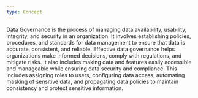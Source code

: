 ```yaml
---
type: Concept
---
```


Data Governance is the process of managing data availability, usability, integrity, and security in an organization. It involves establishing policies, procedures, and standards for data management to ensure that data is accurate, consistent, and reliable. Effective data governance helps organizations make informed decisions, comply with regulations, and mitigate risks. It also includes making data and features easily accessible and manageable while ensuring data security and compliance. This includes assigning roles to users, configuring data access, automating masking of sensitive data, and propagating data policies to maintain consistency and protect sensitive information.